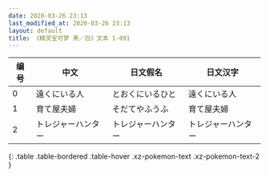 ```yaml
---
date: 2020-03-26 23:13
last_modified_at: 2020-03-26 23:13
layout: default
title: 《精灵宝可梦 黑／白》文本 1-091
---
```

| 编号 | 中文 | 日文假名 | 日文汉字 |
| ---- | ---- | ---- | --- |
| 0 | 遠くにいる人 | とおくにいるひと | 遠くにいる人 |
| 1 | 育て屋夫婦 | そだてやふうふ | 育て屋夫婦 |
| 2 | トレジャーハンター | トレジャーハンター | トレジャーハンター |
{: .table .table-bordered .table-hover .xz-pokemon-text .xz-pokemon-text-2 }